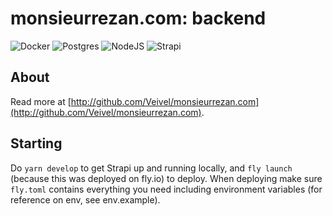 # monsieurrezan.com: backend

![Docker](https://img.shields.io/badge/docker-%230db7ed.svg?style=for-the-badge&logo=docker&logoColor=white)
![Postgres](https://img.shields.io/badge/postgres-%23316192.svg?style=for-the-badge&logo=postgresql&logoColor=white)
![NodeJS](https://img.shields.io/badge/node.js-6DA55F?style=for-the-badge&logo=node.js&logoColor=white)
![Strapi](https://img.shields.io/badge/strapi-%232E7EEA.svg?style=for-the-badge&logo=strapi&logoColor=white)

## About

Read more at [http://github.com/Veivel/monsieurrezan.com](http://github.com/Veivel/monsieurrezan.com).

## Starting

Do `yarn develop` to get Strapi up and running locally, and `fly launch` (because this was deployed on fly.io) to deploy. When deploying make sure `fly.toml` contains everything you need including environment variables (for reference on env, see env.example).
